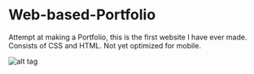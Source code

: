 # Web-based-Portfolio
Attempt at making a Portfolio, this is the first website I have ever made. Consists of CSS and HTML. Not yet optimized for mobile.

![alt tag](http://pasteboard.co/vBjQFuV.png)
